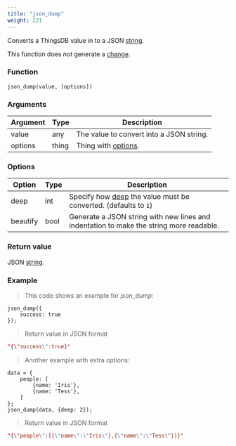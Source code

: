 ```yaml
---
title: "json_dump"
weight: 221
---
```


Converts a ThingsDB value in to a JSON [string](../../data-types/str).

This function does *not* generate a [change](../../overview/changes).

### Function

`json_dump(value, [options])`

### Arguments

Argument | Type | Description
-------- | ---- | -----------
value | any | The value to convert into a JSON string.
options | thing | Thing with [options](#options).

### Options

Option | Type | Description
------ | ---- | -----------
deep | int | Specify how [deep](../../collection-api/return/#deep) the value must be converted. (defaults to `1`)
beautify | bool | Generate a JSON string with new lines and indentation to make the string more readable.

### Return value

JSON [string](../../data-types/str).

### Example

> This code shows an example for *json_dump*:

```thingsdb,json_response
json_dump({
    success: true
});
```

> Return value in JSON format

```json
"{\"success\":true}"
```

> Another example with extra options:

```thingsdb,json_response
data = {
    people: [
        {name: 'Iris'},
        {name: 'Tess'},
    ]
};
json_dump(data, {deep: 2});
```

> Return value in JSON format

```json
"{\"people\":[{\"name\":\"Iris\"},{\"name\":\"Tess\"}]}"
```